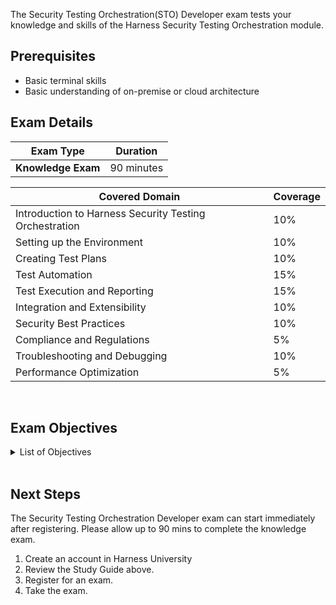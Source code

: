The Security Testing Orchestration(STO) Developer exam tests your knowledge and skills of the Harness Security Testing Orchestration module.  

## Prerequisites

- Basic terminal skills
- Basic understanding of on-premise or cloud architecture

## Exam Details
| Exam Type                               | Duration         |
| ----------------------------------- | --------------- |
| **Knowledge Exam** | 90 minutes |

| Covered Domain                                | Coverage         |
|----------------------------------------------|-----------------|
| Introduction to Harness Security Testing Orchestration | 10% |
| Setting up the Environment                    | 10% |
| Creating Test Plans                           | 10% |
| Test Automation                                | 15% |
| Test Execution and Reporting                   | 15% |
| Integration and Extensibility                 | 10% |
| Security Best Practices                       | 10% |
| Compliance and Regulations                    | 5%  |
| Troubleshooting and Debugging                 | 10% |
| Performance Optimization                      | 5%  |


<br />

## Exam Objectives

<details>
<summary>List of Objectives</summary>

The following is a detailed list of exam objectives:

| #   | Objective |
|-----|-----------|
| 1   | **Introduction to Harness Security Testing Orchestration** |
| 1.1 | Explain the importance of security testing in modern software development. |
| 1.2 | Describe the common issues in current security testing practices, including manual and standalone scanning, slow identification of vulnerabilities, siloed visibility, and inconsistent governance. |
| 2   | **Setting up the Environment** |
| 2.1 | Install and configure Harness Security Testing Orchestration on a local development environment. |
| 2.2 | Connect Harness Security Testing Orchestration to version control systems (e.g., Git) and CI/CD pipelines, emphasizing the integration aspect to address manual and standalone scanning. |
| 3   | **Creating Test Plans** |
| 3.1 | Create a basic security test plan using Harness Security Testing Orchestration. |
| 3.2 | Define test scenarios, including target applications, endpoints, and test inputs, with a focus on automation to eliminate delays. |
| 4   | **Test Automation** |
| 4.1 | Implement basic security tests, such as OWASP Top Ten vulnerabilities scanning, and automate them within CI/CD pipelines to address the issue of delayed identification of vulnerabilities. |
| 4.2 | Integrate third-party security testing tools into Harness Security Testing Orchestration to expand automated scanning capabilities. |
| 5   | **Test Execution and Reporting** |
| 5.1 | Execute security tests within a CI/CD pipeline as gate checks, ensuring that vulnerabilities are identified before release. |
| 5.2 | Analyze and interpret security test results and generate reports, promoting visibility into vulnerabilities throughout the development process. |
| 6   | **Integration and Extensibility** |
| 6.1 | Customize security testing workflows in Harness Security Testing Orchestration to align with specific release processes, addressing inconsistent governance. |
| 6.2 | Integrate additional security testing tools or plugins seamlessly to consolidate scanning efforts. |
| 7   | **Security Best Practices** |
| 7.1 | Apply security best practices to code and infrastructure within the CI/CD pipeline, ensuring that scans are integrated into the release process. |
| 7.2 | Implement security testing as an integral part of the software development lifecycle, avoiding siloed visibility. |
| 8   | **Compliance and Regulations** |
| 8.1 | Understand and adhere to relevant compliance standards (e.g., GDPR, HIPAA) in security testing. |
| 8.2 | Ensure that security testing processes align with regulatory requirements, emphasizing the importance of integration and governance. |
| 9   | **Troubleshooting and Debugging** |
| 9.1 | Identify and resolve common issues and errors in security testing, including problems related to integration and automation. |
| 9.2 | Debug integration problems between Harness Security Testing Orchestration and other tools to maintain a smooth CI/CD pipeline. |
| 10  | **Performance Optimization** |
| 10.1 | Optimize security testing processes for efficiency and speed within the CI/CD pipeline. |
| 10.2 | Implement caching and parallelization strategies for security tests to address the issue of speed and delays in vulnerability identification. |

</details>

<br />

## Next Steps

The Security Testing Orchestration Developer exam can start immediately after registering. Please allow up to 90 mins to complete the knowledge exam.

1. Create an account in Harness University
2. Review the Study Guide above. 
3. Register for an exam. 
4. Take the exam.
